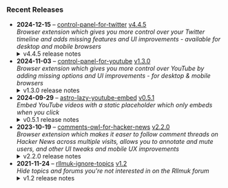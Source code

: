 ### Recent Releases

<!-- RECENT_RELEASES -->
<ul>
<li>
  <strong>2024-12-15</strong> – <a href="https://github.com/insin/control-panel-for-twitter">control-panel-for-twitter</a> <a href="https://github.com/insin/control-panel-for-twitter/releases/tag/v4.4.5">v4.4.5</a>
  <div><em>Browser extension which gives you more control over your Twitter timeline and adds missing features and UI improvements - available for desktop and mobile browsers</em></div>
  <details><summary>v4.4.5 release notes</summary><p>Visit the <a href="https://jbscript.dev/control-panel-for-twitter" rel="nofollow">Control Panel for Twitter website</a> for installation links, more information about the extension, and FAQs. Follow <a href="https://twitter.com/ControlPanelFT" rel="nofollow">@ControlPanelFT</a> on Twitter for updates.</p>
<h2>Changes</h2>
<ul>
<li>Hide the Grok Actions button in focused tweets</li>
</ul>
<h2>Availability</h2>
<p>New versions have to be reviewed and published by each browser extension store before they're available for use.</p>

<h2>Screenshots</h2>
<table>
<thead>
<tr>
<th align="center">Before</th>
<th align="center">After</th>
</tr>
</thead>
<tbody>
<tr>
<td align="center"><a target="_blank" rel="noopener noreferrer" href="https://private-user-images.githubusercontent.com/226692/395856208-e921d5b1-29ee-4d0c-8763-71f0790ab36c.png?jwt=eyJhbGciOiJIUzI1NiIsInR5cCI6IkpXVCJ9.eyJpc3MiOiJnaXRodWIuY29tIiwiYXVkIjoicmF3LmdpdGh1YnVzZXJjb250ZW50LmNvbSIsImtleSI6ImtleTUiLCJleHAiOjE3MzQyODI2MjQsIm5iZiI6MTczNDI4MjMyNCwicGF0aCI6Ii8yMjY2OTIvMzk1ODU2MjA4LWU5MjFkNWIxLTI5ZWUtNGQwYy04NzYzLTcxZjA3OTBhYjM2Yy5wbmc_WC1BbXotQWxnb3JpdGhtPUFXUzQtSE1BQy1TSEEyNTYmWC1BbXotQ3JlZGVudGlhbD1BS0lBVkNPRFlMU0E1M1BRSzRaQSUyRjIwMjQxMjE1JTJGdXMtZWFzdC0xJTJGczMlMkZhd3M0X3JlcXVlc3QmWC1BbXotRGF0ZT0yMDI0MTIxNVQxNzA1MjRaJlgtQW16LUV4cGlyZXM9MzAwJlgtQW16LVNpZ25hdHVyZT00ODM2ZjA0NTI0OTcyNmY0YjY4ZjdiNmYyYmNmY2NkNzI1YzUzYjQxMmRlOTU4NzAzNmQ0MWY5MDIwNDliNzQ5JlgtQW16LVNpZ25lZEhlYWRlcnM9aG9zdCJ9.kMC6MINGbjWIqDjOiACX9DN7f5LozzcGxk87nH6dt90"><img src="https://private-user-images.githubusercontent.com/226692/395856208-e921d5b1-29ee-4d0c-8763-71f0790ab36c.png?jwt=eyJhbGciOiJIUzI1NiIsInR5cCI6IkpXVCJ9.eyJpc3MiOiJnaXRodWIuY29tIiwiYXVkIjoicmF3LmdpdGh1YnVzZXJjb250ZW50LmNvbSIsImtleSI6ImtleTUiLCJleHAiOjE3MzQyODI2MjQsIm5iZiI6MTczNDI4MjMyNCwicGF0aCI6Ii8yMjY2OTIvMzk1ODU2MjA4LWU5MjFkNWIxLTI5ZWUtNGQwYy04NzYzLTcxZjA3OTBhYjM2Yy5wbmc_WC1BbXotQWxnb3JpdGhtPUFXUzQtSE1BQy1TSEEyNTYmWC1BbXotQ3JlZGVudGlhbD1BS0lBVkNPRFlMU0E1M1BRSzRaQSUyRjIwMjQxMjE1JTJGdXMtZWFzdC0xJTJGczMlMkZhd3M0X3JlcXVlc3QmWC1BbXotRGF0ZT0yMDI0MTIxNVQxNzA1MjRaJlgtQW16LUV4cGlyZXM9MzAwJlgtQW16LVNpZ25hdHVyZT00ODM2ZjA0NTI0OTcyNmY0YjY4ZjdiNmYyYmNmY2NkNzI1YzUzYjQxMmRlOTU4NzAzNmQ0MWY5MDIwNDliNzQ5JlgtQW16LVNpZ25lZEhlYWRlcnM9aG9zdCJ9.kMC6MINGbjWIqDjOiACX9DN7f5LozzcGxk87nH6dt90" alt="" content-type-secured-asset="image/png" style="max-width: 100%;"></a></td>
<td align="center"><a target="_blank" rel="noopener noreferrer" href="https://private-user-images.githubusercontent.com/226692/395856000-8e82bf93-e79d-4bd7-81af-e22982116c9b.png?jwt=eyJhbGciOiJIUzI1NiIsInR5cCI6IkpXVCJ9.eyJpc3MiOiJnaXRodWIuY29tIiwiYXVkIjoicmF3LmdpdGh1YnVzZXJjb250ZW50LmNvbSIsImtleSI6ImtleTUiLCJleHAiOjE3MzQyODI2MjQsIm5iZiI6MTczNDI4MjMyNCwicGF0aCI6Ii8yMjY2OTIvMzk1ODU2MDAwLThlODJiZjkzLWU3OWQtNGJkNy04MWFmLWUyMjk4MjExNmM5Yi5wbmc_WC1BbXotQWxnb3JpdGhtPUFXUzQtSE1BQy1TSEEyNTYmWC1BbXotQ3JlZGVudGlhbD1BS0lBVkNPRFlMU0E1M1BRSzRaQSUyRjIwMjQxMjE1JTJGdXMtZWFzdC0xJTJGczMlMkZhd3M0X3JlcXVlc3QmWC1BbXotRGF0ZT0yMDI0MTIxNVQxNzA1MjRaJlgtQW16LUV4cGlyZXM9MzAwJlgtQW16LVNpZ25hdHVyZT04NjJmN2ZhMjBhOGIxM2Q0ZmI2OTI3N2Y0ZDA0YzE4ZWVkM2NlNDU4MDg3NGYzNWEyYzA1NjU0ZjJiMGQ1Y2M0JlgtQW16LVNpZ25lZEhlYWRlcnM9aG9zdCJ9.5gkI1oHGz3kRe9so59rKEYy4XwPR6CdXCnKiG9eSZFs"><img src="https://private-user-images.githubusercontent.com/226692/395856000-8e82bf93-e79d-4bd7-81af-e22982116c9b.png?jwt=eyJhbGciOiJIUzI1NiIsInR5cCI6IkpXVCJ9.eyJpc3MiOiJnaXRodWIuY29tIiwiYXVkIjoicmF3LmdpdGh1YnVzZXJjb250ZW50LmNvbSIsImtleSI6ImtleTUiLCJleHAiOjE3MzQyODI2MjQsIm5iZiI6MTczNDI4MjMyNCwicGF0aCI6Ii8yMjY2OTIvMzk1ODU2MDAwLThlODJiZjkzLWU3OWQtNGJkNy04MWFmLWUyMjk4MjExNmM5Yi5wbmc_WC1BbXotQWxnb3JpdGhtPUFXUzQtSE1BQy1TSEEyNTYmWC1BbXotQ3JlZGVudGlhbD1BS0lBVkNPRFlMU0E1M1BRSzRaQSUyRjIwMjQxMjE1JTJGdXMtZWFzdC0xJTJGczMlMkZhd3M0X3JlcXVlc3QmWC1BbXotRGF0ZT0yMDI0MTIxNVQxNzA1MjRaJlgtQW16LUV4cGlyZXM9MzAwJlgtQW16LVNpZ25hdHVyZT04NjJmN2ZhMjBhOGIxM2Q0ZmI2OTI3N2Y0ZDA0YzE4ZWVkM2NlNDU4MDg3NGYzNWEyYzA1NjU0ZjJiMGQ1Y2M0JlgtQW16LVNpZ25lZEhlYWRlcnM9aG9zdCJ9.5gkI1oHGz3kRe9so59rKEYy4XwPR6CdXCnKiG9eSZFs" alt="" content-type-secured-asset="image/png" style="max-width: 100%;"></a></td>
</tr>
</tbody>
</table>
<h2>Donate</h2>
<p>Support Control Panel for Twitter development with a tip:</p>
<p><a href="https://ko-fi.com/jbscript" rel="nofollow"><img src="https://private-user-images.githubusercontent.com/226692/330361609-c318a7d3-695e-448d-af15-ef0b934ae168.png?jwt=eyJhbGciOiJIUzI1NiIsInR5cCI6IkpXVCJ9.eyJpc3MiOiJnaXRodWIuY29tIiwiYXVkIjoicmF3LmdpdGh1YnVzZXJjb250ZW50LmNvbSIsImtleSI6ImtleTUiLCJleHAiOjE3MzQyODI2MjQsIm5iZiI6MTczNDI4MjMyNCwicGF0aCI6Ii8yMjY2OTIvMzMwMzYxNjA5LWMzMThhN2QzLTY5NWUtNDQ4ZC1hZjE1LWVmMGI5MzRhZTE2OC5wbmc_WC1BbXotQWxnb3JpdGhtPUFXUzQtSE1BQy1TSEEyNTYmWC1BbXotQ3JlZGVudGlhbD1BS0lBVkNPRFlMU0E1M1BRSzRaQSUyRjIwMjQxMjE1JTJGdXMtZWFzdC0xJTJGczMlMkZhd3M0X3JlcXVlc3QmWC1BbXotRGF0ZT0yMDI0MTIxNVQxNzA1MjRaJlgtQW16LUV4cGlyZXM9MzAwJlgtQW16LVNpZ25hdHVyZT01OTM2Yzg3MTBlZGQ4Njk1NzFlZTA2MWMyMDZlNjkyZDIyMTc5NmRjMWJmMjZhMDVmOThlNzg2ZTQ0M2E3YTdhJlgtQW16LVNpZ25lZEhlYWRlcnM9aG9zdCJ9.oZ-6s-Oj4FPPgWwjZghO7CgUpm-aVrJpTu-ar0Rk-pU" alt="Support me on Ko-fi" content-type-secured-asset="image/png" secured-asset-link="" style="max-width: 100%;"></a></p></details>
</li>
<li>
  <strong>2024-11-03</strong> – <a href="https://github.com/insin/control-panel-for-youtube">control-panel-for-youtube</a> <a href="https://github.com/insin/control-panel-for-youtube/releases/tag/v1.3.0">v1.3.0</a>
  <div><em>Browser extension which gives you more control over YouTube by adding missing options and UI improvements - for desktop &amp; mobile browsers</em></div>
  <details><summary>v1.3.0 release notes</summary><p>Visit the <a href="https://jbscript.dev/control-panel-for-youtube" rel="nofollow">Control Panel for YouTube website</a> for installation links, more information about the extension, and FAQs. Follow <a href="https://twitter.com/ControlPanelFYT" rel="nofollow">@ControlPanelFYT</a> on Twitter for updates.</p>
<h2>Changes</h2>
<ul>
<li>Added an option to remove the new pink fade from the desktop progress bar</li>
<li>Hiding watched videos no longer applies to Search results</li>
</ul>
<h2>Availability</h2>

<p>This release is available in the following extension stores:</p>
<p><a href="https://apps.apple.com/app/id6478456678?platform=mac" rel="nofollow"><img src="https://private-user-images.githubusercontent.com/226692/308588488-1ad45460-be0b-48ff-bbb4-6721e77e6537.png?jwt=eyJhbGciOiJIUzI1NiIsInR5cCI6IkpXVCJ9.eyJpc3MiOiJnaXRodWIuY29tIiwiYXVkIjoicmF3LmdpdGh1YnVzZXJjb250ZW50LmNvbSIsImtleSI6ImtleTUiLCJleHAiOjE3MzQyODI2MjQsIm5iZiI6MTczNDI4MjMyNCwicGF0aCI6Ii8yMjY2OTIvMzA4NTg4NDg4LTFhZDQ1NDYwLWJlMGItNDhmZi1iYmI0LTY3MjFlNzdlNjUzNy5wbmc_WC1BbXotQWxnb3JpdGhtPUFXUzQtSE1BQy1TSEEyNTYmWC1BbXotQ3JlZGVudGlhbD1BS0lBVkNPRFlMU0E1M1BRSzRaQSUyRjIwMjQxMjE1JTJGdXMtZWFzdC0xJTJGczMlMkZhd3M0X3JlcXVlc3QmWC1BbXotRGF0ZT0yMDI0MTIxNVQxNzA1MjRaJlgtQW16LUV4cGlyZXM9MzAwJlgtQW16LVNpZ25hdHVyZT1iNWMzODNhZTMyMWE4M2Y3NjA5YTdkOTgwZGQ3OWEyZmQyMWI0ODQzMDFkMWQzZmQzNTMwZTU2ZDc3MTVmN2FmJlgtQW16LVNpZ25lZEhlYWRlcnM9aG9zdCJ9.ShtgY0psqFzJV5DHTgsEmtpJURMcoegT-EYU_RdG_og" alt="Mac App Store" content-type-secured-asset="image/png" secured-asset-link="" style="max-width: 100%;"></a> <a href="https://addons.mozilla.org/firefox/addon/control-panel-for-youtube/" rel="nofollow"><img src="https://private-user-images.githubusercontent.com/226692/307636781-566d72e8-bd40-43a4-9118-1768946f5b20.png?jwt=eyJhbGciOiJIUzI1NiIsInR5cCI6IkpXVCJ9.eyJpc3MiOiJnaXRodWIuY29tIiwiYXVkIjoicmF3LmdpdGh1YnVzZXJjb250ZW50LmNvbSIsImtleSI6ImtleTUiLCJleHAiOjE3MzQyODI2MjQsIm5iZiI6MTczNDI4MjMyNCwicGF0aCI6Ii8yMjY2OTIvMzA3NjM2NzgxLTU2NmQ3MmU4LWJkNDAtNDNhNC05MTE4LTE3Njg5NDZmNWIyMC5wbmc_WC1BbXotQWxnb3JpdGhtPUFXUzQtSE1BQy1TSEEyNTYmWC1BbXotQ3JlZGVudGlhbD1BS0lBVkNPRFlMU0E1M1BRSzRaQSUyRjIwMjQxMjE1JTJGdXMtZWFzdC0xJTJGczMlMkZhd3M0X3JlcXVlc3QmWC1BbXotRGF0ZT0yMDI0MTIxNVQxNzA1MjRaJlgtQW16LUV4cGlyZXM9MzAwJlgtQW16LVNpZ25hdHVyZT1hZjI4NjZkYmU1ZGRmODJlN2RlMzQ4MGNjYTE0NjdlNGQzYThkNmUzYjY5YzExMTcwN2U3YjdhODIzNzM2NzhlJlgtQW16LVNpZ25lZEhlYWRlcnM9aG9zdCJ9.UuXh-rnvDrf3ln2tw4D-pne7da2QqklR3w5qZyXPHR0" alt="Mozilla Add-ons" content-type-secured-asset="image/png" secured-asset-link="" style="max-width: 100%;"></a> <a href="https://chromewebstore.google.com/detail/control-panel-for-youtube/lodcanccmfbpjjpnngindkkmiehimile" rel="nofollow"><img src="https://private-user-images.githubusercontent.com/226692/307584913-08b44d7b-61d5-49f2-9a76-607eb36fe407.png?jwt=eyJhbGciOiJIUzI1NiIsInR5cCI6IkpXVCJ9.eyJpc3MiOiJnaXRodWIuY29tIiwiYXVkIjoicmF3LmdpdGh1YnVzZXJjb250ZW50LmNvbSIsImtleSI6ImtleTUiLCJleHAiOjE3MzQyODI2MjQsIm5iZiI6MTczNDI4MjMyNCwicGF0aCI6Ii8yMjY2OTIvMzA3NTg0OTEzLTA4YjQ0ZDdiLTYxZDUtNDlmMi05YTc2LTYwN2ViMzZmZTQwNy5wbmc_WC1BbXotQWxnb3JpdGhtPUFXUzQtSE1BQy1TSEEyNTYmWC1BbXotQ3JlZGVudGlhbD1BS0lBVkNPRFlMU0E1M1BRSzRaQSUyRjIwMjQxMjE1JTJGdXMtZWFzdC0xJTJGczMlMkZhd3M0X3JlcXVlc3QmWC1BbXotRGF0ZT0yMDI0MTIxNVQxNzA1MjRaJlgtQW16LUV4cGlyZXM9MzAwJlgtQW16LVNpZ25hdHVyZT03ZDhiMjNlMzlmNWVjZWVhYjQ5YWYzZjQ4Y2ZhZGEyOWRkNzU3ZGQ3ZTFkNTgyYTYyMTk3NzNmMjNkNzM0NWRlJlgtQW16LVNpZ25lZEhlYWRlcnM9aG9zdCJ9.pv0m1q2dFdFL8tGvR7Vrv7MOYAA0CIAtDgFdj77VMlg" alt="Chrome Web Store" content-type-secured-asset="image/png" secured-asset-link="" style="max-width: 100%;"></a> <a href="https://microsoftedge.microsoft.com/addons/detail/llinnalaegmbpmjonmfbpklchphiabfo" rel="nofollow"><img src="https://private-user-images.githubusercontent.com/226692/308582850-d5ccf576-df4a-48c8-b881-17c1e8a0c6df.png?jwt=eyJhbGciOiJIUzI1NiIsInR5cCI6IkpXVCJ9.eyJpc3MiOiJnaXRodWIuY29tIiwiYXVkIjoicmF3LmdpdGh1YnVzZXJjb250ZW50LmNvbSIsImtleSI6ImtleTUiLCJleHAiOjE3MzQyODI2MjQsIm5iZiI6MTczNDI4MjMyNCwicGF0aCI6Ii8yMjY2OTIvMzA4NTgyODUwLWQ1Y2NmNTc2LWRmNGEtNDhjOC1iODgxLTE3YzFlOGEwYzZkZi5wbmc_WC1BbXotQWxnb3JpdGhtPUFXUzQtSE1BQy1TSEEyNTYmWC1BbXotQ3JlZGVudGlhbD1BS0lBVkNPRFlMU0E1M1BRSzRaQSUyRjIwMjQxMjE1JTJGdXMtZWFzdC0xJTJGczMlMkZhd3M0X3JlcXVlc3QmWC1BbXotRGF0ZT0yMDI0MTIxNVQxNzA1MjRaJlgtQW16LUV4cGlyZXM9MzAwJlgtQW16LVNpZ25hdHVyZT0xMTc2YTE4ZTM0ZmUxZWRjMmNkZmI5MzkyYjZiN2NiNzJjZWE3OWQ0MWY4OTFjOGYxNGNhYzg0NjRhZTQxMTdlJlgtQW16LVNpZ25lZEhlYWRlcnM9aG9zdCJ9.d0bp5RsUBXQIq6u-HiiPB_WUSEGel2iG9ur9tZ-F75o" alt="Edge Add-ons" content-type-secured-asset="image/png" secured-asset-link="" style="max-width: 100%;"></a></p>
<h2>Donate</h2>
<p>Support Control Panel for YouTube development with a tip:</p>
<p><a href="https://ko-fi.com/jbscript" rel="nofollow"><img src="https://private-user-images.githubusercontent.com/226692/330361609-c318a7d3-695e-448d-af15-ef0b934ae168.png?jwt=eyJhbGciOiJIUzI1NiIsInR5cCI6IkpXVCJ9.eyJpc3MiOiJnaXRodWIuY29tIiwiYXVkIjoicmF3LmdpdGh1YnVzZXJjb250ZW50LmNvbSIsImtleSI6ImtleTUiLCJleHAiOjE3MzQyODI2MjQsIm5iZiI6MTczNDI4MjMyNCwicGF0aCI6Ii8yMjY2OTIvMzMwMzYxNjA5LWMzMThhN2QzLTY5NWUtNDQ4ZC1hZjE1LWVmMGI5MzRhZTE2OC5wbmc_WC1BbXotQWxnb3JpdGhtPUFXUzQtSE1BQy1TSEEyNTYmWC1BbXotQ3JlZGVudGlhbD1BS0lBVkNPRFlMU0E1M1BRSzRaQSUyRjIwMjQxMjE1JTJGdXMtZWFzdC0xJTJGczMlMkZhd3M0X3JlcXVlc3QmWC1BbXotRGF0ZT0yMDI0MTIxNVQxNzA1MjRaJlgtQW16LUV4cGlyZXM9MzAwJlgtQW16LVNpZ25hdHVyZT01OTM2Yzg3MTBlZGQ4Njk1NzFlZTA2MWMyMDZlNjkyZDIyMTc5NmRjMWJmMjZhMDVmOThlNzg2ZTQ0M2E3YTdhJlgtQW16LVNpZ25lZEhlYWRlcnM9aG9zdCJ9.oZ-6s-Oj4FPPgWwjZghO7CgUpm-aVrJpTu-ar0Rk-pU" alt="Support me on Ko-fi" content-type-secured-asset="image/png" secured-asset-link="" style="max-width: 100%;"></a></p></details>
</li>
<li>
  <strong>2024-09-29</strong> – <a href="https://github.com/insin/astro-lazy-youtube-embed">astro-lazy-youtube-embed</a> <a href="https://github.com/insin/astro-lazy-youtube-embed/releases/tag/v0.5.1">v0.5.1</a>
  <div><em>Embed YouTube videos with a static placeholder which only embeds when you click</em></div>
  <details><summary>v0.5.1 release notes</summary><h3>Changed</h3>
<ul>
<li>If <code>embedParams.start</code> is provided, its timestamp will be used in the "Watch on YouTube" link</li>
</ul></details>
</li>
<li>
  <strong>2023-10-19</strong> – <a href="https://github.com/insin/comments-owl-for-hacker-news">comments-owl-for-hacker-news</a> <a href="https://github.com/insin/comments-owl-for-hacker-news/releases/tag/v2.2.0">v2.2.0</a>
  <div><em>Browser extension which makes it easer to follow comment threads on Hacker News across multiple visits, allows you to annotate and mute users, and other UI tweaks and mobile UX improvements</em></div>
  <details><summary>v2.2.0 release notes</summary><ul>
<li>Added an option to disable or require confirmation for hiding on list pages</li>
<li>Added an option to increase the contrast of submission text (enabled by default)</li>
</ul>
<hr>
<p>Available in the following extension stores:</p>
<p><a href="https://apps.apple.com/us/app/comments-owl-for-hacker-news/id6451333500" rel="nofollow"><img src="https://user-images.githubusercontent.com/226692/216768643-4756e33c-1e61-41a7-9c56-9bd80f10bcc9.png" alt="Apple App Store" style="max-width: 100%;"></a> <a href="https://addons.mozilla.org/en-US/firefox/addon/hn-comments-owl/" rel="nofollow"><img src="https://user-images.githubusercontent.com/226692/212897487-f3993495-2032-44a4-b0c6-1bd1d9cc56dd.png" alt="Firefox" style="max-width: 100%;"></a> <a href="https://chrome.google.com/webstore/detail/kpoggabejgbenjahggloahnnaolmfock?authuser=0&amp;hl=en" rel="nofollow"><img src="https://user-images.githubusercontent.com/226692/212897023-9e66b1b0-e1cd-44df-a4f2-3d5bda80c5f8.png" alt="Chrome" style="max-width: 100%;"></a></p></details>
</li>
<li>
  <strong>2021-11-24</strong> – <a href="https://github.com/insin/rllmuk-ignore-topics">rllmuk-ignore-topics</a> <a href="https://github.com/insin/rllmuk-ignore-topics/releases/tag/v1.2">v1.2</a>
  <div><em>Hide topics and forums you're not interested in on the Rllmuk forum</em></div>
  <details><summary>v1.2 release notes</summary><ul>
<li>Added support for the Fluid view</li>
<li>Added a collapse control for the Fluid sidebar</li>
</ul></details>
</li>
</ul>
<!-- /RECENT_RELEASES -->
